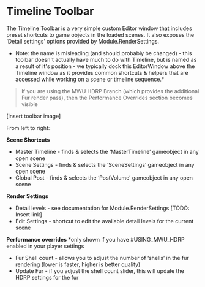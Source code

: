 # Timeline Toolbar

The Timeline Toolbar is a very simple custom Editor window that includes preset shortcuts to game objects in the loaded scenes. It also exposes the ‘Detail settings’ options provided by Module.RenderSettings.

* Note: the name is misleading (and should probably be changed) - this toolbar doesn't actually have much to do with Timeline, but is named as a result of it's position - we typically dock this EditorWindow above the Timeline window as it provides common shortcuts & helpers that are accessed while working on a scene or timeline sequence.*

> If you are using the MWU HDRP Branch (which provides the additional Fur render pass), then the Performance Overrides section becomes visible

[insert toolbar image]

From left to right:

**Scene Shortcuts**
- Master Timeline - finds & selects the ‘MasterTimeline’ gameobject in any open scene
- Scene Settings - finds & selects the ‘SceneSettings’ gameobject in any open scene
- Global Post - finds & selects the ‘PostVolume’ gameobject in any open scene

**Render Settings**
- Detail levels - see documentation for Module.RenderSettings [TODO: Insert link]
- Edit Settings - shortcut to edit the available detail levels for the current scene

**Performance overrides**
*only shown if you have #USING_MWU_HDRP enabled in your player settings

- Fur Shell count - allows you to adjust the number of ‘shells’ in the fur rendering (lower is faster, higher is better quality)
- Update Fur - if you adjust the shell count slider, this will update the HDRP settings for the fur